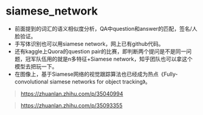 # siamese_network
* 前面提到的词汇的语义相似度分析，QA中question和answer的匹配，签名/人脸验证。
* 手写体识别也可以用siamese network，网上已有github代码。
* 还有kaggle上Quora的question pair的比赛，即判断两个提问是不是同一问题，冠军队伍用的就是n多特征+Siamese network，知乎团队也可以拿这个模型去把玩一下。
* 在图像上，基于Siamese网络的视觉跟踪算法也已经成为热点《Fully-convolutional siamese networks for object tracking》。
> https://zhuanlan.zhihu.com/p/35040994

> https://zhuanlan.zhihu.com/p/35093355
